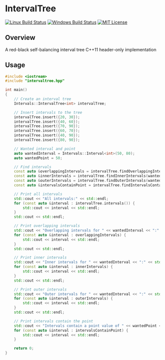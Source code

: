 # IntervalTree

[![Linux Build Status](https://travis-ci.org/IvanPinezhaninov/IntervalTree.svg?branch=master)](https://travis-ci.org/IvanPinezhaninov/IntervalTree)
[![Windows Build Status](https://ci.appveyor.com/api/projects/status/github/IvanPinezhaninov/intervaltree?svg=true)](https://ci.appveyor.com/project/IvanPinezhaninov/intervaltree)
[![MIT License](https://img.shields.io/badge/license-mit-blue.svg?style=flat)](http://opensource.org/licenses/MIT)

## Overview

A red-black self-balancing interval tree C++11 header-only implementation

## Usage

```c++
#include <iostream>
#include "intervaltree.hpp"

int main()
{
    // Create an interval tree
    Intervals::IntervalTree<int> intervalTree;

    // Insert intervals to the tree
    intervalTree.insert({20, 30});
    intervalTree.insert({40, 60});
    intervalTree.insert({70, 90});
    intervalTree.insert({60, 70});
    intervalTree.insert({40, 90});
    intervalTree.insert({80, 90});

    // Wanted interval and point
    auto wantedInterval = Intervals::Interval<int>(50, 80);
    auto wantedPoint = 50;

    // Find intervals
    const auto &overlappingIntervals = intervalTree.findOverlappingIntervals(wantedInterval);
    const auto &innerIntervals = intervalTree.findInnerIntervals(wantedInterval);
    const auto &outerIntervals = intervalTree.findOuterIntervals(wantedInterval);
    const auto &intervalsContainPoint = intervalTree.findIntervalsContainPoint(wantedPoint);

    // Print all intervals
    std::cout << "All intervals:" << std::endl;
    for (const auto &interval : intervalTree.intervals()) {
        std::cout << interval << std::endl;
    }
    std::cout << std::endl;

    // Print overlapping intervals
    std::cout << "Overlapping intervals for " << wantedInterval << ":" << std::endl;
    for (const auto &interval : overlappingIntervals) {
        std::cout << interval << std::endl;
    }
    std::cout << std::endl;

    // Print inner intervals
    std::cout << "Inner intervals for " << wantedInterval << ":" << std::endl;
    for (const auto &interval : innerIntervals) {
        std::cout << interval << std::endl;
    }
    std::cout << std::endl;

    // Print outer intervals
    std::cout << "Outer intervals for " << wantedInterval << ":" << std::endl;
    for (const auto &interval : outerIntervals) {
        std::cout << interval << std::endl;
    }
    std::cout << std::endl;

    // Print intervals contain the point
    std::cout << "Intervals contain a point value of " << wantedPoint << ":" << std::endl;
    for (const auto &interval : intervalsContainPoint) {
        std::cout << interval << std::endl;
    }

    return 0;
}
```
